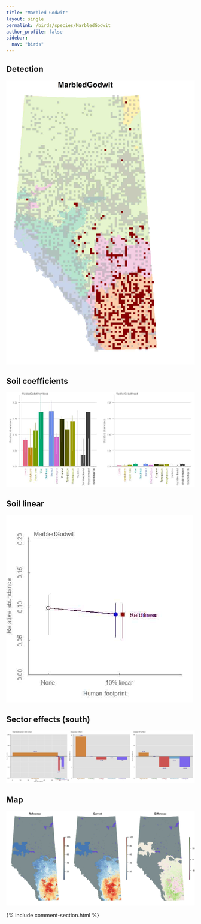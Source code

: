 ```yaml
---
title: "Marbled Godwit"
layout: single
permalink: /birds/species/MarbledGodwit
author_profile: false
sidebar:
  nav: "birds"
---
```


<h2>Detection</h2>

![](/assets/images/birds/MarbledGodwit/det.jpg)

<h2>Soil coefficients</h2>

![](/assets/images/birds/MarbledGodwit/soilhf.jpg)

<h2>Soil linear</h2>

![](/assets/images/birds/MarbledGodwit/lin-south.jpg)

<h2>Sector effects (south)</h2>

![](/assets/images/birds/MarbledGodwit/sector-south.jpg)

<h2>Map</h2>

![](/assets/images/birds/MarbledGodwit/map.jpg)

{% include comment-section.html %}
